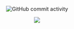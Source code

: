 <p align="center">
    <!-- <img src="https://img.shields.io/badge/OS-Ubuntu-E95420?logo=ubuntu&logoColor=white">
    <img src="https://img.shields.io/badge/Editor-Vim-%2311AB00.svg?logo=vim&logoColor=white">
    <img src="https://img.shields.io/badge/Code-Go-%2300ADD8.svg?&logo=go&logoColor=white"> -->
    <img alt="GitHub commit activity" src="https://img.shields.io/github/commit-activity/y/canonical/lxd?authorFilter=kadinsayani&style=flat&label=lxd%20commits&color=E95420">
</p>

<div align="center">
    <img align="center" src="https://github-readme-stats.vercel.app/api?username=kadinsayani&show_icons=true&include_all_commits=false&theme=tokyonight&hide=stars,issues&hide_rank=true&show=prs_merged,prs_merged_percentage" />
<!--     <a href="https://github.com/anuraghazra/github-readme-stats">
      <img align="center" src="https://github-readme-stats.vercel.app/api/top-langs/?username=kadinsayani&layout=compact&theme=tokyonight&langs_count=6&hide=assembly,html,css" />
    </a -->
</div>

<!---
kadinsayani/kadinsayani is a ✨ special ✨ repository because its `README.md` (this file) appears on your GitHub profile.
You can click the Preview link to take a look at your changes.
https://dev.to/envoy_/150-badges-for-github-pnk#terminal
--->
